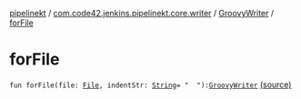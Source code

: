 [pipelinekt](../../index.md) / [com.code42.jenkins.pipelinekt.core.writer](../index.md) / [GroovyWriter](index.md) / [forFile](./for-file.md)

# forFile

`fun forFile(file: `[`File`](https://docs.oracle.com/javase/6/docs/api/java/io/File.html)`, indentStr: `[`String`](https://kotlinlang.org/api/latest/jvm/stdlib/kotlin/-string/index.html)` = "  "): `[`GroovyWriter`](index.md) [(source)](https://github.com/code42/pipelinekt/tree/master/core/src/main/kotlin/com/code42/jenkins/pipelinekt/core/writer/GroovyWriter.kt#L32)